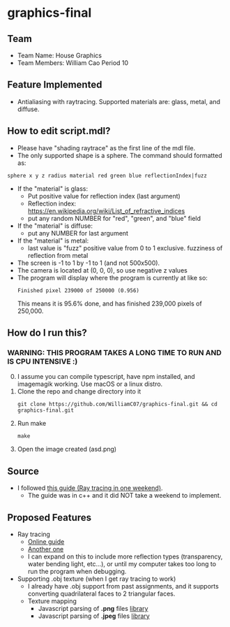 # graphics-final

## Team
- Team Name: House Graphics
- Team Members: William Cao Period 10

## Feature Implemented
- Antialiasing with raytracing. Supported materials are: glass, metal, and diffuse.

## How to edit script.mdl?
- Please have "shading raytrace" as the first line of the mdl file.
- The only supported shape is a sphere. The command should formatted as:
```
sphere x y z radius material red green blue reflectionIndex|fuzz
```
- If the "material" is glass:
    - Put positive value for reflection index (last argument)
    - Reflection index: https://en.wikipedia.org/wiki/List_of_refractive_indices
    - put any random NUMBER for "red", "green", and "blue" field
- If the "material" is diffuse:
    - put any NUMBER for last argument
- If the "material" is metal:
    - last value is "fuzz" positive value from 0 to 1 exclusive. fuzziness of reflection from metal
- The screen is -1 to 1 by -1 to 1 (and not 500x500).
- The camera is located at (0, 0, 0), so use negative z values
- The program will display where the program is currently at like so:
    ```
    Finished pixel 239000 of 250000 (0.956)
    ```
  This means it is 95.6% done, and has finished 239,000 pixels of 250,000.

## How do I run this?
### WARNING: THIS PROGRAM TAKES A LONG TIME TO RUN AND IS CPU INTENSIVE :)
0. I assume you can compile typescript, have npm installed, and imagemagik working. Use macOS or a linux distro. 
1. Clone the repo and change directory into it
    ```
    git clone https://github.com/WilliamC07/graphics-final.git && cd graphics-final.git
    ```
2. Run make
    ```
    make
    ```
3. Open the image created (asd.png)

## Source
- I followed [this guide (Ray tracing in one weekend)](https://raytracing.github.io/books/RayTracingInOneWeekend.html).
    - The guide was in c++ and it did NOT take a weekend to implement.

## Proposed Features
- Ray tracing
    - [Online guide](https://www.scratchapixel.com/lessons/3d-basic-rendering/introduction-to-ray-tracing)
    - [Another one](https://raytracing.github.io/books/RayTracingInOneWeekend.html)
    - I can expand on this to include more reflection types (transparency, water bending light, etc...), or until
    my computer takes too long to run the program when debugging.
- Supporting .obj texture (when I get ray tracing to work)
    - I already have .obj support from past assignments, and it supports converting quadrilateral faces to 2 triangular faces.
    - Texture mapping 
        - Javascript parsing of **.png** files [library](https://www.npmjs.com/package/pngjs)
        - Javascript parsing of **.jpeg** files [library](https://www.npmjs.com/package/jpeg-js)
